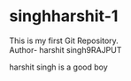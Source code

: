 # singhharshit-1
This is my first Git Repository.
<br>
Author- harshit singh9RAJPUT
<p>harshit singh is a good boy</p>

